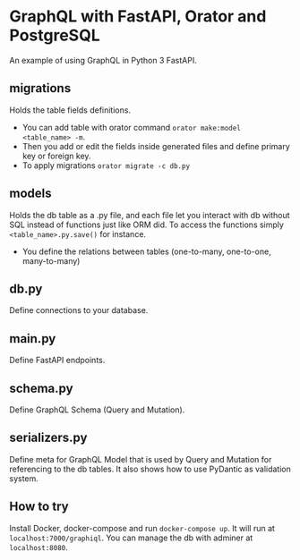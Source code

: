 # GraphQL with FastAPI, Orator and PostgreSQL
An example of using GraphQL in Python 3 FastAPI.

## migrations
Holds the table fields definitions.
- You can add table with orator command `orator make:model <table_name> -m`.
- Then you add or edit the fields inside generated files and define primary key or foreign key.
- To apply migrations `orator migrate -c db.py`

## models
Holds the db table as a .py file, and each file let you interact with db without SQL instead of functions just like ORM did. To access the functions simply `<table_name>.py.save()` for instance.
- You define the relations between tables (one-to-many, one-to-one, many-to-many) 

## db.py
Define connections to your database.

## main.py
Define FastAPI endpoints.

## schema.py
Define GraphQL Schema (Query and Mutation).

## serializers.py
Define meta for GraphQL Model that is used by Query and Mutation for referencing to the db tables. It also shows how to use PyDantic as validation system.

## How to try
Install Docker, docker-compose and run `docker-compose up`. It will run at `localhost:7000/graphiql`.
You can manage the db with adminer at `localhost:8080`.